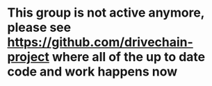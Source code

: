 # This group is not active anymore, please see https://github.com/drivechain-project where all of the up to date code and work happens now
